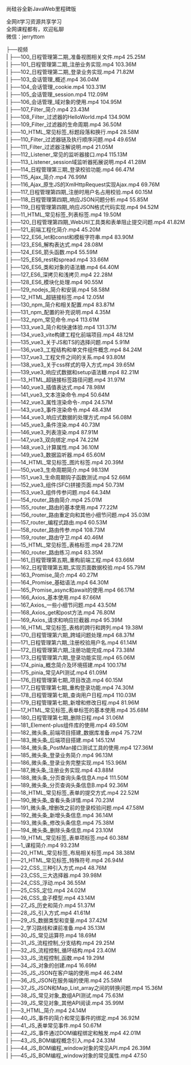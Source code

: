 尚硅谷全新JavaWeb里程碑版

全网it学习资源共享学习<br>全网课程都有，欢迎私聊<br>微信：jerryttom<br>

├──视频<br> | ├──100_日程管理第二期_准备视图相关文件.mp4 25.25M<br> | ├──101_日程管理第二期_注册业务实现.mp4 103.36M<br> | ├──102_日程管理第二期_登录业务实现.mp4 71.82M<br> | ├──103_会话管理_概述.mp4 36.04M<br> | ├──104_会话管理_cookie.mp4 103.31M<br> | ├──105_会话管理_session.mp4 112.09M<br> | ├──106_会话管理_域对象的使用.mp4 104.95M<br> | ├──107_Filter_简介.mp4 23.43M<br> | ├──108_Filter_过滤器的HelloWorld.mp4 134.90M<br> | ├──109_Filter_过滤器的生命周期.mp4 36.50M<br> | ├──10_HTML_常见标签_标题段落和换行.mp4 28.58M<br> | ├──110_Filter_过滤器链及执行顺序问题.mp4 49.65M<br> | ├──111_Filter_过滤器注解说明.mp4 21.05M<br> | ├──112_Listener_常见的监听器接口.mp4 115.13M<br> | ├──113_Listener_session域监听器拓展说明.mp4 41.28M<br> | ├──114_日程管理第三期_登录校验功能.mp4 66.47M<br> | ├──115_Ajax_简介.mp4 76.99M<br> | ├──116_Ajax_原生JS的XmlHttpRequest实现Ajax.mp4 69.76M<br> | ├──117_日程管理第四期_注册时用户名占用校验.mp4 60.15M<br> | ├──118_日程管理第四期_响应JSON问题分析.mp4 55.85M<br> | ├──119_日程管理第四期_响应JSON格式代码实现.mp4 94.52M<br> | ├──11_HTML_常见标签_列表标签.mp4 19.50M<br> | ├──120_日程管理第四期_WebUtil工具类和表单阻止提交问题.mp4 41.82M<br> | ├──121_前端工程化简介.mp4 45.20M<br> | ├──122_ES6_let和const和模板字符串.mp4 83.90M<br> | ├──123_ES6_解构表达式.mp4 28.08M<br> | ├──124_ES6_箭头函数.mp4 55.59M<br> | ├──125_ES6_rest和spread.mp4 33.66M<br> | ├──126_ES6_类和对象的语法糖.mp4 64.40M<br> | ├──127_ES6_深拷贝和浅拷贝.mp4 22.28M<br> | ├──128_ES6_模块化处理.mp4 90.55M<br> | ├──129_nodejs_简介和安装.mp4 58.58M<br> | ├──12_HTML_超链接标签.mp4 12.05M<br> | ├──130_npm_简介和相关配置.mp4 83.87M<br> | ├──131_npm_配置的补充说明.mp4 4.35M<br> | ├──132_npm_常见命令.mp4 113.61M<br> | ├──133_vue3_简介和快速体验.mp4 131.37M<br> | ├──134_vue3_vite构建工程化前端项目.mp4 48.12M<br> | ├──135_vue3_关于JS和TS的选择问题.mp4 5.91M<br> | ├──136_vue3_工程结构和单文件组件概念.mp4 84.24M<br> | ├──137_vue3_工程文件之间的关系.mp4 93.80M<br> | ├──138_vue3_关于css样式的导入方式.mp4 39.65M<br> | ├──139_vue3_响应式数据和setup语法糖.mp4 82.21M<br> | ├──13_HTML_超链接标签路径问题.mp4 31.97M<br> | ├──140_vue3_插值表达式.mp4 78.98M<br> | ├──141_vue3_文本渲染命令.mp4 50.64M<br> | ├──142_vue3_属性渲染命令-.mp4 24.57M<br> | ├──143_vue3_事件渲染命令.mp4 48.43M<br> | ├──144_vue3_响应式数据的处理方式.mp4 56.08M<br> | ├──145_vue3_条件渲染.mp4 40.73M<br> | ├──146_vue3_列表渲染.mp4 87.91M<br> | ├──147_vue3_双向绑定.mp4 74.22M<br> | ├──148_vue3_计算属性.mp4 36.10M<br> | ├──149_vue3_数据监听器.mp4 65.60M<br> | ├──14_HTML_常见标签_图片标签.mp4 20.39M<br> | ├──150_vue3_生命周期简介.mp4 98.13M<br> | ├──151_vue3_生命周期钩子函数测试.mp4 52.66M<br> | ├──152_vue3_组件(SFC)拼接页面.mp4 50.73M<br> | ├──153_vue3_组件传参问题.mp4 64.34M<br> | ├──154_router_路由简介.mp4 25.01M<br> | ├──155_router_路由的基本使用.mp4 77.22M<br> | ├──156_router_路由重定向和其他小细节问题.mp4 35.03M<br> | ├──157_router_编程式路由.mp4 60.53M<br> | ├──158_router_路由传参.mp4 108.73M<br> | ├──159_router_路由守卫.mp4 40.46M<br> | ├──15_HTML_常见标签_表格标签.mp4 28.72M<br> | ├──160_router_路由练习.mp4 83.35M<br> | ├──161_日程管理第五期_重构前端工程.mp4 63.66M<br> | ├──162_日程管理第五期_实现页面数据校验.mp4 55.79M<br> | ├──163_Promise_简介.mp4 40.27M<br> | ├──164_Promise_基础语法.mp4 64.30M<br> | ├──165_Promise_async和await的使用.mp4 66.17M<br> | ├──166_Axios_基本使用.mp4 87.66M<br> | ├──167_Axios_一些小细节问题.mp4 43.50M<br> | ├──168_Axios_get和post方法.mp4 76.80M<br> | ├──169_Axios_请求和响应拦截器.mp4 95.39M<br> | ├──16_HTML_常见标签_表格的跨行和跨列.mp4 19.38M<br> | ├──170_日程管理第六期_跨域问题处理.mp4 68.37M<br> | ├──171_日程管理第六期_注册校验用户名.mp4 61.14M<br> | ├──172_日程管理第六期_注册功能完成.mp4 73.38M<br> | ├──173_日程管理第六期_登录功能实现.mp4 65.06M<br> | ├──174_pinia_概念简介及环境搭建.mp4 100.17M<br> | ├──175_pinia_常见API测试.mp4 61.09M<br> | ├──176_日程管理第七期_项目改造.mp4 60.15M<br> | ├──177_日程管理第七期_重构登录功能.mp4 74.30M<br> | ├──178_日程管理第七期_查询用户日程.mp4 110.03M<br> | ├──179_日程管理第七期_新增和修改日程.mp4 81.96M<br> | ├──17_HTML_常见标签_表单标签的基本使用.mp4 35.68M<br> | ├──180_日程管理第七期_删除日程.mp4 31.06M<br> | ├──181_Element-plus组件库的使用.mp4 49.50M<br> | ├──182_微头条_前端项目搭建_数据库准备.mp4 75.72M<br> | ├──183_微头条_后端项目搭建.mp4 145.12M<br> | ├──184_微头条_PostMan接口测试工具的使用.mp4 127.36M<br> | ├──185_微头条_登录业务简介.mp4 96.13M<br> | ├──186_微头条_登录业务完整实现.mp4 153.96M<br> | ├──187_微头条_注册业务实现.mp4 43.88M<br> | ├──188_微头条_分页查询头条信息A.mp4 111.50M<br> | ├──189_微头条_分页查询头条信息B.mp4 92.36M<br> | ├──18_HTML_常见标签_表单的提交方式.mp4 22.52M<br> | ├──190_微头条_查看头条详情.mp4 70.23M<br> | ├──191_微头条_增删改之前的登录校验问题.mp4 47.58M<br> | ├──192_微头条_新增头条信息.mp4 36.14M<br> | ├──193_微头条_修改头条信息.mp4 75.38M<br> | ├──194_微头条_删除头条信息.mp4 23.10M<br> | ├──19_HTML_常见标签_表单项标签.mp4 60.38M<br> | ├──1_课程简介.mp4 93.23M<br> | ├──20_HTML_常见标签_布局相关标签.mp4 38.38M<br> | ├──21_HTML_常见标签_特殊符号.mp4 26.94M<br> | ├──22_CSS_三种引入方式.mp4 48.76M<br> | ├──23_CSS_三大选择器.mp4 39.98M<br> | ├──24_CSS_浮动.mp4 36.55M<br> | ├──25_CSS_定位.mp4 24.02M<br> | ├──26_CSS_盒子模型.mp4 43.14M<br> | ├──27_JS_历史和简介.mp4 51.37M<br> | ├──28_JS_引入方式.mp4 41.61M<br> | ├──29_JS_数据类型和变量.mp4 37.42M<br> | ├──2_学习路线和课前准备.mp4 35.13M<br> | ├──30_JS_常见运算符.mp4 18.69M<br> | ├──31_JS_流程控制_分支结构.mp4 29.25M<br> | ├──32_JS_流程控制_循环结构.mp4 23.40M<br> | ├──33_JS_流程控制_函数.mp4 19.29M<br> | ├──34_JS_对象的创建.mp4 16.69M<br> | ├──35_JS_JSON在客户端的使用.mp4 46.24M<br> | ├──36_JS_JSON在服务端的使用.mp4 25.58M<br> | ├──37_JS_JSON和Map_List_array之间的转换问题.mp4 15.36M<br> | ├──38_JS_常见对象_数组API测试.mp4 75.63M<br> | ├──39_JS_常见对象_其他API阅读.mp4 35.99M<br> | ├──3_HTML_简介.mp4 24.14M<br> | ├──40_JS_事件的简介和常见事件的绑定.mp4 36.92M<br> | ├──41_JS_表单常见事件.mp4 50.67M<br> | ├──42_JS_事件通过DOM编程绑定和触发.mp4 42.01M<br> | ├──43_JS_BOM编程概念引入.mp4 24.33M<br> | ├──44_JS_BOM编程_window对象的常见API.mp4 26.39M<br> | ├──45_JS_BOM编程_window对象的常见属性.mp4 47.50